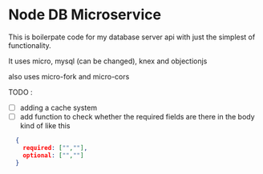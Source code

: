 # Node DB Microservice

This is boilerpate code for my database server api with just the simplest of functionality.

It uses micro, mysql (can be changed), knex and objectionjs

also uses micro-fork and micro-cors

TODO :  
  - [ ] adding a cache system  
  - [ ] add function to check whether the required fields are there in the body
  kind of like this  
  ```json
    {
      required: ["",""],
      optional: ["",""]
    }
  ```
  

